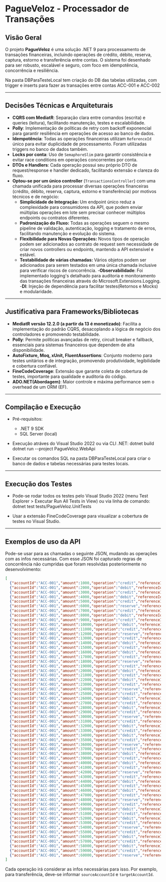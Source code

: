 # PagueVeloz - Processador de Transações

## Visão Geral

O projeto **PagueVeloz** é uma solução .NET 9 para processamento de transações financeiras, incluindo operações de crédito, débito, reserva, captura, estorno e transferência entre contas. O sistema foi desenhado para ser robusto, escalável e seguro, com foco em idempotência, concorrência e resiliência.

Na pasta DBParaTesteLocal tem criação do DB das tabelas utilizadas, com trigger e inserts para fazer as transações entre contas ACC-001 e ACC-002

---

## Decisões Técnicas e Arquiteturais

- **CQRS com MediatR**: Separação clara entre comandos (escrita) e queries (leitura), facilitando manutenção, testes e escalabilidade.
- **Polly**: Implementação de políticas de retry com backoff exponencial para garantir resiliência em operações de acesso ao banco de dados.
- **Idempotência**: Todas as operações financeiras utilizam `ReferenceId` único para evitar duplicidade de processamento. Foram utilizadas triggers no banco de dados também.
- **Locks por conta**: Uso de `SemaphoreSlim` para garantir consistência e evitar race conditions em operações concorrentes por conta.
- **DTOs e Handlers**: Cada operação possui seu próprio DTO de request/response e handler dedicado, facilitando extensão e clareza do fluxo.
- **Optou-se por um único controller** (`TransactionsController`) com uma chamada unificada para processar diversas operações financeiras (crédito, débito, reserva, captura, estorno e transferência) por motivos técnicos e de negócio:
	- **Simplicidade de Integração:** Um endpoint único reduz a complexidade para consumidores da API, que podem enviar múltiplas operações em lote sem precisar conhecer múltiplos endpoints ou contratos diferentes.
	- **Padronização do Fluxo:** Todas as operações seguem o mesmo pipeline de validação, autenticação, logging e tratamento de erros, facilitando manutenção e evolução do sistema.
	- **Flexibilidade para Novas Operações:** Novos tipos de operação podem ser adicionados ao contrato de request sem necessidade de criar novos controllers ou endpoints, mantendo a API extensível e estável.
	- **Testabilidade de várias chamadas:** Vários objetos podem ser adicionados para serem testados em uma única chamada inclusive para verificar riscos de concorrência.
-**Observabilidade**: Foi implementado logging's detalhado para auditoria e monitoramento das transações financeiras através do Microsoft.Extensions.Logging.
-**DI**: Injeção de dependência para facilitar testes(Retornos e Mocks) e modularidade. 

---

## Justificativa para Frameworks/Bibliotecas

- **MediatR versão 12.2.0 (a partir da 13 é monetizado)**: Facilita a implementação do padrão CQRS, desacoplando a lógica de negócio dos controladores e promovendo testabilidade.
- **Polly**: Permite políticas avançadas de retry, circuit breaker e fallback, essenciais para sistemas financeiros que dependem de alta disponibilidade.
- **AutoFixture, Moq, xUnit, FluentAssertions**: Conjunto moderno para testes unitários e de integração, promovendo produtividade, legibilidade e cobertura confiável.
- **FineCodeCoverage**: Extensão que garante coleta de cobertura de testes, importante para qualidade e auditoria do código.
- **ADO.NET(Abordagem)**: Maior controle e máxima performance sem o overhead de um ORM (EF).


---

## Compilação e Execução

- Pré-requisitos:
  - .NET 9 SDK
  - SQL Server (local)

- Execução atráves do Visual Studio 2022 ou via CLI .NET:
  dotnet build
  dotnet run --project PagueVeloz.WebApi

- Executar os comandos SQL na pasta DBParaTesteLocal para criar o banco de dados e tabelas necessárias para testes locais.

---

## Execução dos Testes

- Pode-se rodar todos os testes pelo Visual Studio 2022 (menu Test Explorer > Executar Run All Tests in View) ou via linha de comando:
dotnet test tests/PagueVeloz.UnitTests

- Usar a extensão FineCodeCoverage para visualizar a cobertura de testes no Visual Studio.

---

## Exemplos de uso da API

Pode-se usar para as chamadas o seguinte JSON, mudando as operações com as infos necessárias.
Com esse JSON foi capturado regras de concorrência não cumpridas que foram resolvidas posteriormente no desenvolvimento:

```json
[
  {"accountId":"ACC-001","amount":1000,"operation":"credit","referenceId":"ref-20251018-01","targetAccountId":"1","sourceAccountId":"0","currency":"BRL","description":"Op 1"},
  {"accountId":"ACC-001","amount":2000,"operation":"debit","referenceId":"ref-20251018-02","targetAccountId":"1","sourceAccountId":"1","currency":"BRL","description":"Op 2"},
  {"accountId":"ACC-001","amount":3000,"operation":"credit","referenceId":"ref-20251018-03","targetAccountId":"1","sourceAccountId":"0","currency":"BRL","description":"Op 3"},
  {"accountId":"ACC-001","amount":4000,"operation":"debit","referenceId":"ref-20251018-04","targetAccountId":"1","sourceAccountId":"1","currency":"BRL","description":"Op 4"},
  {"accountId":"ACC-001","amount":5000,"operation":"credit","referenceId":"ref-20251018-05","targetAccountId":"1","sourceAccountId":"0","currency":"BRL","description":"Op 5"},
  {"accountId":"ACC-001","amount":6000,"operation":"reserve","referenceId":"ref-20251018-06","targetAccountId":"1","sourceAccountId":"1","currency":"BRL","description":"Op 6"},
  {"accountId":"ACC-001","amount":7000,"operation":"credit","referenceId":"ref-20251018-07","targetAccountId":"1","sourceAccountId":"0","currency":"BRL","description":"Op 7"},
  {"accountId":"ACC-001","amount":8000,"operation":"debit","referenceId":"ref-20251018-08","targetAccountId":"1","sourceAccountId":"1","currency":"BRL","description":"Op 8"},
  {"accountId":"ACC-001","amount":9000,"operation":"credit","referenceId":"ref-20251018-09","targetAccountId":"1","sourceAccountId":"0","currency":"BRL","description":"Op 9"},
  {"accountId":"ACC-001","amount":10000,"operation":"debit","referenceId":"ref-20251018-10","targetAccountId":"1","sourceAccountId":"1","currency":"BRL","description":"Op 10"},
  {"accountId":"ACC-001","amount":11000,"operation":"credit","referenceId":"ref-20251018-11","targetAccountId":"1","sourceAccountId":"0","currency":"BRL","description":"Op 11"},
  {"accountId":"ACC-001","amount":12000,"operation":"reserve","referenceId":"ref-20251018-12","targetAccountId":"1","sourceAccountId":"1","currency":"BRL","description":"Op 12"},
  {"accountId":"ACC-001","amount":13000,"operation":"credit","referenceId":"ref-20251018-13","targetAccountId":"1","sourceAccountId":"0","currency":"BRL","description":"Op 13"},
  {"accountId":"ACC-001","amount":14000,"operation":"debit","referenceId":"ref-20251018-14","targetAccountId":"1","sourceAccountId":"1","currency":"BRL","description":"Op 14"},
  {"accountId":"ACC-001","amount":15000,"operation":"credit","referenceId":"ref-20251018-15","targetAccountId":"1","sourceAccountId":"0","currency":"BRL","description":"Op 15"},
  {"accountId":"ACC-001","amount":16000,"operation":"debit","referenceId":"ref-20251018-16","targetAccountId":"1","sourceAccountId":"1","currency":"BRL","description":"Op 16"},
  {"accountId":"ACC-001","amount":17000,"operation":"credit","referenceId":"ref-20251018-17","targetAccountId":"1","sourceAccountId":"0","currency":"BRL","description":"Op 17"},
  {"accountId":"ACC-001","amount":18000,"operation":"reserve","referenceId":"ref-20251018-18","targetAccountId":"1","sourceAccountId":"1","currency":"BRL","description":"Op 18"},
  {"accountId":"ACC-001","amount":19000,"operation":"credit","referenceId":"ref-20251018-19","targetAccountId":"1","sourceAccountId":"0","currency":"BRL","description":"Op 19"},
  {"accountId":"ACC-001","amount":20000,"operation":"debit","referenceId":"ref-20251018-20","targetAccountId":"1","sourceAccountId":"1","currency":"BRL","description":"Op 20"},
  {"accountId":"ACC-001","amount":21000,"operation":"credit","referenceId":"ref-20251018-21","targetAccountId":"1","sourceAccountId":"0","currency":"BRL","description":"Op 21"},
  {"accountId":"ACC-001","amount":22000,"operation":"debit","referenceId":"ref-20251018-22","targetAccountId":"1","sourceAccountId":"1","currency":"BRL","description":"Op 22"},
  {"accountId":"ACC-001","amount":23000,"operation":"credit","referenceId":"ref-20251018-23","targetAccountId":"1","sourceAccountId":"0","currency":"BRL","description":"Op 23"},
  {"accountId":"ACC-001","amount":24000,"operation":"reserve","referenceId":"ref-20251018-24","targetAccountId":"1","sourceAccountId":"1","currency":"BRL","description":"Op 24"},
  {"accountId":"ACC-001","amount":25000,"operation":"credit","referenceId":"ref-20251018-25","targetAccountId":"1","sourceAccountId":"0","currency":"BRL","description":"Op 25"},
  {"accountId":"ACC-001","amount":26000,"operation":"debit","referenceId":"ref-20251018-26","targetAccountId":"1","sourceAccountId":"1","currency":"BRL","description":"Op 26"},
  {"accountId":"ACC-001","amount":27000,"operation":"credit","referenceId":"ref-20251018-27","targetAccountId":"1","sourceAccountId":"0","currency":"BRL","description":"Op 27"},
  {"accountId":"ACC-001","amount":28000,"operation":"debit","referenceId":"ref-20251018-28","targetAccountId":"1","sourceAccountId":"1","currency":"BRL","description":"Op 28"},
  {"accountId":"ACC-001","amount":29000,"operation":"credit","referenceId":"ref-20251018-29","targetAccountId":"1","sourceAccountId":"0","currency":"BRL","description":"Op 29"},
  {"accountId":"ACC-001","amount":30000,"operation":"reserve","referenceId":"ref-20251018-30","targetAccountId":"1","sourceAccountId":"1","currency":"BRL","description":"Op 30"},
  {"accountId":"ACC-001","amount":31000,"operation":"credit","referenceId":"ref-20251018-31","targetAccountId":"1","sourceAccountId":"0","currency":"BRL","description":"Op 31"},
  {"accountId":"ACC-001","amount":32000,"operation":"debit","referenceId":"ref-20251018-32","targetAccountId":"1","sourceAccountId":"1","currency":"BRL","description":"Op 32"},
  {"accountId":"ACC-001","amount":33000,"operation":"credit","referenceId":"ref-20251018-33","targetAccountId":"1","sourceAccountId":"0","currency":"BRL","description":"Op 33"},
  {"accountId":"ACC-001","amount":34000,"operation":"debit","referenceId":"ref-20251018-34","targetAccountId":"1","sourceAccountId":"1","currency":"BRL","description":"Op 34"},
  {"accountId":"ACC-001","amount":35000,"operation":"credit","referenceId":"ref-20251018-35","targetAccountId":"1","sourceAccountId":"0","currency":"BRL","description":"Op 35"},
  {"accountId":"ACC-001","amount":36000,"operation":"reserve","referenceId":"ref-20251018-36","targetAccountId":"1","sourceAccountId":"1","currency":"BRL","description":"Op 36"},
  {"accountId":"ACC-001","amount":37000,"operation":"credit","referenceId":"ref-20251018-37","targetAccountId":"1","sourceAccountId":"0","currency":"BRL","description":"Op 37"},
  {"accountId":"ACC-001","amount":38000,"operation":"debit","referenceId":"ref-20251018-38","targetAccountId":"1","sourceAccountId":"1","currency":"BRL","description":"Op 38"},
  {"accountId":"ACC-001","amount":39000,"operation":"credit","referenceId":"ref-20251018-39","targetAccountId":"1","sourceAccountId":"0","currency":"BRL","description":"Op 39"},
  {"accountId":"ACC-001","amount":40000,"operation":"debit","referenceId":"ref-20251018-40","targetAccountId":"1","sourceAccountId":"1","currency":"BRL","description":"Op 40"},
  {"accountId":"ACC-001","amount":41000,"operation":"credit","referenceId":"ref-20251018-41","targetAccountId":"1","sourceAccountId":"0","currency":"BRL","description":"Op 41"},
  {"accountId":"ACC-001","amount":42000,"operation":"reserve","referenceId":"ref-20251018-42","targetAccountId":"1","sourceAccountId":"1","currency":"BRL","description":"Op 42"},
  {"accountId":"ACC-001","amount":43000,"operation":"credit","referenceId":"ref-20251018-43","targetAccountId":"1","sourceAccountId":"0","currency":"BRL","description":"Op 43"},
  {"accountId":"ACC-001","amount":44000,"operation":"debit","referenceId":"ref-20251018-44","targetAccountId":"1","sourceAccountId":"1","currency":"BRL","description":"Op 44"},
  {"accountId":"ACC-001","amount":45000,"operation":"credit","referenceId":"ref-20251018-45","targetAccountId":"1","sourceAccountId":"0","currency":"BRL","description":"Op 45"},
  {"accountId":"ACC-001","amount":46000,"operation":"debit","referenceId":"ref-20251018-46","targetAccountId":"1","sourceAccountId":"1","currency":"BRL","description":"Op 46"},
  {"accountId":"ACC-001","amount":47000,"operation":"credit","referenceId":"ref-20251018-47","targetAccountId":"1","sourceAccountId":"0","currency":"BRL","description":"Op 47"},
  {"accountId":"ACC-001","amount":48000,"operation":"reserve","referenceId":"ref-20251018-48","targetAccountId":"1","sourceAccountId":"1","currency":"BRL","description":"Op 48"},
  {"accountId":"ACC-001","amount":49000,"operation":"credit","referenceId":"ref-20251018-49","targetAccountId":"1","sourceAccountId":"0","currency":"BRL","description":"Op 49"},
  {"accountId":"ACC-001","amount":50000,"operation":"debit","referenceId":"ref-20251018-50","targetAccountId":"1","sourceAccountId":"1","currency":"BRL","description":"Op 50"},
  {"accountId":"ACC-001","amount":51000,"operation":"credit","referenceId":"ref-20251018-51","targetAccountId":"1","sourceAccountId":"0","currency":"BRL","description":"Op 51"},
  {"accountId":"ACC-001","amount":52000,"operation":"debit","referenceId":"ref-20251018-52","targetAccountId":"1","sourceAccountId":"1","currency":"BRL","description":"Op 52"},
  {"accountId":"ACC-001","amount":53000,"operation":"credit","referenceId":"ref-20251018-53","targetAccountId":"1","sourceAccountId":"0","currency":"BRL","description":"Op 53"},
  {"accountId":"ACC-001","amount":54000,"operation":"reserve","referenceId":"ref-20251018-54","targetAccountId":"1","sourceAccountId":"1","currency":"BRL","description":"Op 54"},
  {"accountId":"ACC-001","amount":55000,"operation":"credit","referenceId":"ref-20251018-55","targetAccountId":"1","sourceAccountId":"0","currency":"BRL","description":"Op 55"},
  {"accountId":"ACC-001","amount":56000,"operation":"debit","referenceId":"ref-20251018-56","targetAccountId":"1","sourceAccountId":"1","currency":"BRL","description":"Op 56"},
  {"accountId":"ACC-001","amount":57000,"operation":"credit","referenceId":"ref-20251018-57","targetAccountId":"1","sourceAccountId":"0","currency":"BRL","description":"Op 57"},
  {"accountId":"ACC-001","amount":58000,"operation":"debit","referenceId":"ref-20251018-58","targetAccountId":"1","sourceAccountId":"1","currency":"BRL","description":"Op 58"},
  {"accountId":"ACC-001","amount":59000,"operation":"credit","referenceId":"ref-20251018-59","targetAccountId":"1","sourceAccountId":"0","currency":"BRL","description":"Op 59"},
  {"accountId":"ACC-001","amount":60000,"operation":"reserve","referenceId":"ref-20251018-60","targetAccountId":"1","sourceAccountId":"1","currency":"BRL","description":"Op 60"}
]
```

Cada operação irá considerar as infos necessárias para isso. Por exemplo, para transferência, deve-se informar `sourceAccountId` e `targetAccountId`.
